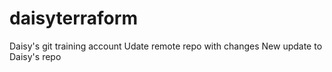 # daisyterraform
Daisy's git training account
Udate remote repo with changes
New update to Daisy's repo